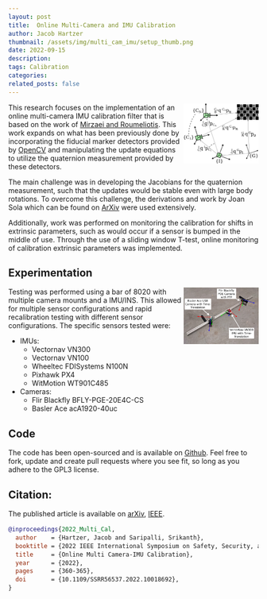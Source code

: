 ```yaml
---
layout: post
title:  Online Multi-Camera and IMU Calibration
author: Jacob Hartzer
thumbnail: /assets/img/multi_cam_imu/setup_thumb.png
date: 2022-09-15
description:
tags: Calibration
categories:
related_posts: false
---
```


<img src="/assets/img/multi_cam_imu/setup.png" alt="UWB Ranging" style="float:right;width:30%"/>

This research focuses on the implementation of an online multi-camera IMU calibration filter that is based on the work of [Mirzaei and Roumeliotis](https://doi.org/10.1109/IROS.2007.4399342). This work expands on what has been previously done by incorporating the fiducial marker detectors provided by [OpenCV](https://opencv.org/) and manipulating the update equations to utilize the quaternion measurement provided by these detectors.


The main challenge was in developing the Jacobians for the quaternion measurement, such that the updates would be stable even with large body rotations. To overcome this challenge, the derivations and work by Joan Sola which can be found on [ArXiv](https://doi.org/10.48550/arXiv.1711.02508) were used extensively.

Additionally, work was performed on monitoring the calibration for shifts in extrinsic parameters, such as would occur if a sensor is bumped in the middle of use. Through the use of a sliding window T-test, online monitoring of calibration extrinsic parameters was implemented.

## Experimentation

<img src="/assets/img/multi_cam_imu/8020.png" alt="UWB Ranging" style="float:right;width:30%"/>

Testing was performed using a bar of 8020 with multiple camera mounts and a IMU/INS. This allowed for multiple sensor configurations and rapid recalibration testing with different sensor configurations. The specific sensors tested were:
- IMUs:
  - Vectornav VN300 
  - Vectornav VN100 
  - Wheeltec FDISystems N100N
  - Pixhawk PX4
  - WitMotion WT901C485
- Cameras: 
  - Flir Blackfly BFLY-PGE-20E4C-CS 
  - Basler Ace acA1920-40uc 

## Code

The code has been open-sourced and is available on [Github](https://github.com/unmannedlab/multi-cam-imu-cal). Feel free to fork, update and create pull requests where you see fit, so long as you adhere to the GPL3 license.

## Citation:

The published article is available on [arXiv](https://doi.org/10.48550/arXiv.2209.13821), [IEEE](https://doi.org/10.1109/SSRR56537.2022.10018692).

```bibtex
@inproceedings{2022_Multi_Cal,
  author    = {Hartzer, Jacob and Saripalli, Srikanth},
  booktitle = {2022 IEEE International Symposium on Safety, Security, and Rescue Robotics (SSRR)},
  title     = {Online Multi Camera-IMU Calibration},
  year      = {2022},
  pages     = {360-365},
  doi       = {10.1109/SSRR56537.2022.10018692},
}
```
